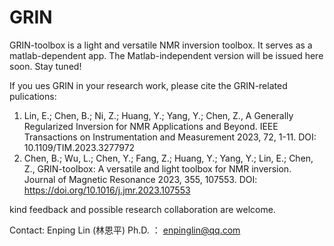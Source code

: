 # GRIN
GRIN-toolbox is a light and versatile NMR inversion toolbox. It serves as a matlab-dependent app. The Matlab-independent version will be issued here soon. Stay tuned!   

If you ues GRIN in your research work, please cite the GRIN-related pulications:
1.	Lin, E.;  Chen, B.;  Ni, Z.;  Huang, Y.;  Yang, Y.; Chen, Z., A Generally Regularized Inversion for NMR Applications and Beyond. IEEE Transactions on Instrumentation and Measurement 2023, 72, 1-11. DOI: 10.1109/TIM.2023.3277972
2.	Chen, B.;  Wu, L.;  Chen, Y.;  Fang, Z.;  Huang, Y.;  Yang, Y.;  Lin, E.; Chen, Z., GRIN-toolbox: A versatile and light toolbox for NMR inversion. Journal of Magnetic Resonance 2023, 355, 107553. DOI: https://doi.org/10.1016/j.jmr.2023.107553

kind feedback and possible research collaboration are welcome.  

Contact: Enping Lin (林恩平) Ph.D. ： enpinglin@qq.com
